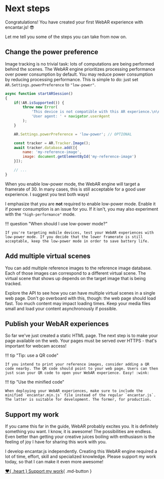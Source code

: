 # Next steps

Congratulations! You have created your first WebAR experience with encantar.js! :sunglasses:

Let me tell you some of the steps you can take from now on.

## Change the power preference

Image tracking is no trivial task: lots of computations are being performed behind the scenes. The WebAR engine prioritizes processing performance over power consumption by default. You may reduce power consumption by reducing processing performance. This is simple to do: just set `AR.Settings.powerPreference` to `"low-power"`.

```js title="ar-demo.js" hl_lines="10"
async function startARSession()
{
    if(!AR.isSupported()) {
        throw new Error(
            'This device is not compatible with this AR experience.\n\n' +
            'User agent: ' + navigator.userAgent
        );
    }

    AR.Settings.powerPreference = 'low-power'; // OPTIONAL

    const tracker = AR.Tracker.Image();
    await tracker.database.add([{
        name: 'my-reference-image',
        image: document.getElementById('my-reference-image')
    }]);

    // ...
}
```

When you enable low-power mode, the WebAR engine will target a framerate of 30. In many cases, this is still acceptable for a good user experience. I suggest you test both ways!

I emphasize that you are **not** required to enable low-power mode. Enable it if power consumption is an issue for you. If it isn't, you may also experiment with the `"high-performance"` mode.

!!! question "When should I use low-power mode?"

    If you're targeting mobile devices, test your WebAR experiences with low-power mode. If you decide that the lower framerate is still acceptable, keep the low-power mode in order to save battery life.

## Add multiple virtual scenes

You can add multiple reference images to the reference image database. Each of those images can correspond to a different virtual scene. The virtual scene that shows up depends on the target image that is being tracked.

Explore the API to see how you can have multiple virtual scenes in a single web page. Don't go overboard with this, though: the web page should load fast. Too much content may impact loading times. Keep your media files small and load your content asynchronously if possible.

## Publish your WebAR experiences

So far we've just created a static HTML page. The next step is to make your page available on the web. Your pages must be served over HTTPS - that's important for webcam access!

!!! tip "Tip: use a QR code"

    If you intend to print your reference images, consider adding a QR code nearby. The QR code should point to your web page. Users can then just scan your QR code to open your WebAR experience. Easy! :wink:

!!! tip "Use the minified code"

    When deploying your WebAR experiences, make sure to include the minified `encantar.min.js` file instead of the regular `encantar.js`. The latter is suitable for development. The former, for production.

## Support my work

If you came this far in the guide, WebAR probably excites you. It is definitely something you want. I know, it is awesome! The possibilities are endless. Even better than getting your creative juices boiling with enthusiasm is the feeling of joy I have for sharing this work with you.

I develop encantar.js independently. Creating this WebAR engine required a lot of time, effort, skill and specialized knowledge. Please support my work today, so that I can make it even more awesome!

[:heart:{ .heart } Support my work](../support-my-work.md){ .md-button }